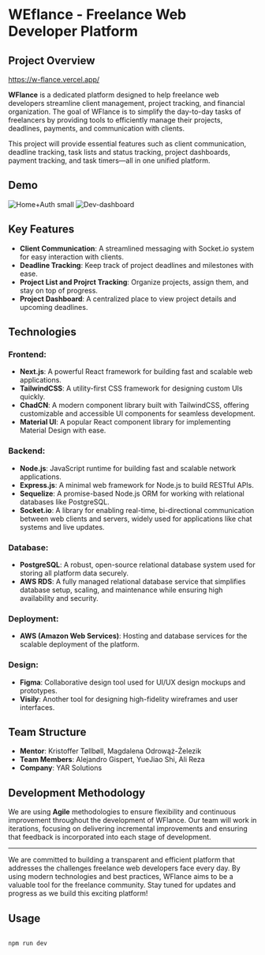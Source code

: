# WEflance - Freelance Web Developer Platform

## Project Overview

https://w-flance.vercel.app/

**WFlance** is a dedicated platform designed to help freelance web developers streamline client management, project tracking, and financial organization. The goal of WFlance is to simplify the day-to-day tasks of freelancers by providing tools to efficiently manage their projects, deadlines, payments, and communication with clients.

This project will provide essential features such as client communication, deadline tracking, task lists and status tracking, project dashboards, payment tracking, and task timers—all in one unified platform.

## Demo
![Home+Auth small](https://github.com/user-attachments/assets/1605a2a7-8704-4743-ba2d-4a9f769f29af)
![Dev-dashboard](https://github.com/user-attachments/assets/1b114f42-df89-4f11-bea1-c4fd44af0408)


## Key Features

- **Client Communication**: A streamlined messaging with Socket.io system for easy interaction with clients.
- **Deadline Tracking**: Keep track of project deadlines and milestones with ease.
- **Project List and Projrct Tracking**: Organize projects, assign them, and stay on top of progress.
- **Project Dashboard**: A centralized place to view project details and upcoming deadlines.

## Technologies

### Frontend:

- **Next.js**: A powerful React framework for building fast and scalable web applications.
- **TailwindCSS**: A utility-first CSS framework for designing custom UIs quickly.
- **ChadCN**: A modern component library built with TailwindCSS, offering customizable and accessible UI components for seamless development.
- **Material UI**: A popular React component library for implementing Material Design with ease.

### Backend:

- **Node.js**: JavaScript runtime for building fast and scalable network applications.
- **Express.js**: A minimal web framework for Node.js to build RESTful APIs.
- **Sequelize**: A promise-based Node.js ORM for working with relational databases like PostgreSQL.
- **Socket.io**: A library for enabling real-time, bi-directional communication between web clients and servers, widely used for applications like chat systems and live updates.

### Database:

- **PostgreSQL**: A robust, open-source relational database system used for storing all platform data securely.
- **AWS RDS**: A fully managed relational database service that simplifies database setup, scaling, and maintenance while ensuring high availability and security.

### Deployment:

- **AWS (Amazon Web Services)**: Hosting and database services for the scalable deployment of the platform.

### Design:

- **Figma**: Collaborative design tool used for UI/UX design mockups and prototypes.
- **Visily**: Another tool for designing high-fidelity wireframes and user interfaces.

## Team Structure

- **Mentor**: Kristoffer Tøllbøll, Magdalena Odrowąż-Żelezik
- **Team Members**: Alejandro Gispert, YueJiao Shi, Ali Reza
- **Company**: YAR Solutions

## Development Methodology

We are using **Agile** methodologies to ensure flexibility and continuous improvement throughout the development of WFlance. Our team will work in iterations, focusing on delivering incremental improvements and ensuring that feedback is incorporated into each stage of development.

---

We are committed to building a transparent and efficient platform that addresses the challenges freelance web developers face every day. By using modern technologies and best practices, WFlance aims to be a valuable tool for the freelance community. Stay tuned for updates and progress as we build this exciting platform!

## Usage

```javascript

npm run dev

```
